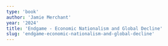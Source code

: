 ```yaml
---
type: 'book'
author: 'Jamie Merchant'
year: '2024'
title: 'Endgame - Economic Nationalism and Global Decline'
slug: 'endgame-economic-nationalism-and-global-decline'
---
```


